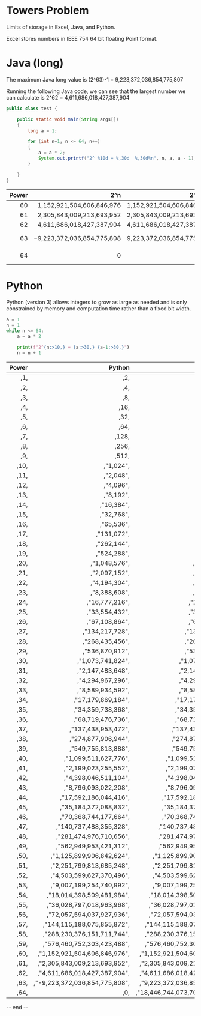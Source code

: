 # Towers Problem

Limits of storage in Excel, Java, and Python.

Excel stores numbers in IEEE 754 64 bit floating Point format.

# Java (long)

The maximum Java long value is (2^63)-1 = 9,223,372,036,854,775,807

Running the following Java code, we can see that the  largest number we can calculate is 2^62 = 4,611,686,018,427,387,904


```java
public class test {

    public static void main(String args[])
    {
        long a = 1;

        for (int n=1; n <= 64; n++)
        {
            a = a * 2;
            System.out.printf("2^ %10d = %,30d  %,30d%n", n, a, a - 1);
        }

    }
}
```

| Power |            2^n |            2^n – 1 |   Status  |
|------:|---------------:|-------------------:|-------------------:|
|    60 |1,152,921,504,606,846,976|1,152,921,504,606,846,975 | valid |
|    61 |2,305,843,009,213,693,952|2,305,843,009,213,693,951 | valid |
|    62 |4,611,686,018,427,387,904|4,611,686,018,427,387,903 | valid |
|    63 |−9,223,372,036,854,775,808|9,223,372,036,854,775,807 | out of range |
|    64 |                 0 |                 −1 | out of range |

# Python
Python (version 3) allows integers to grow as large as needed and is only constrained by memory and computation time rather than a fixed bit width.
```python
a = 1
n = 1
while n <= 64:
    a = a * 2

    print(f"2^{n:>10,} = {a:>30,} {a-1:>30,}")
    n = n + 1
```
| Power |   Python |   Java  |  Java |
|------:|---------------:|-------------------:|--------------:|
|,1,|,2,|,2,|,2,|
|,2,|,4,|,4,|,4,|
|,3,|,8,|,8,|,8,|
|,4,|,16,|,16,|,16,|
|,5,|,32,|,32,|,32,|
|,6,|,64,|,64,|,64,|
|,7,|,128,|,128,|,128,|
|,8,|,256,|,256,|,256,|
|,9,|,512,|,512,|,512,|
|,10,|,"1,024",|,"1,024",|,"1,024",|
|,11,|,"2,048",|,"2,048",|,"2,048",|
|,12,|,"4,096",|,"4,096",|,"4,096",|
|,13,|,"8,192",|,"8,192",|,"8,192",|
|,14,|,"16,384",|,"16,384",|,"16,384",|
|,15,|,"32,768",|,"32,768",|,"32,768",|
|,16,|,"65,536",|,"65,536",|,"65,536",|
|,17,|,"131,072",|,"131,072",|,"131,072",|
|,18,|,"262,144",|,"262,144",|,"262,144",|
|,19,|,"524,288",|,"524,288",|,"524,288",|
|,20,|,"1,048,576",|,"1,048,576",|,"1,048,576",|
|,21,|,"2,097,152",|,"2,097,152",|,"2,097,152",|
|,22,|,"4,194,304",|,"4,194,304",|,"4,194,304",|
|,23,|,"8,388,608",|,"8,388,608",|,"8,388,608",|
|,24,|,"16,777,216",|,"16,777,216",|,"16,777,216",|
|,25,|,"33,554,432",|,"33,554,432",|,"33,554,432",|
|,26,|,"67,108,864",|,"67,108,864",|,"67,108,864",|
|,27,|,"134,217,728",|,"134,217,728",|,"134,217,728",|
|,28,|,"268,435,456",|,"268,435,456",|,"268,435,456",|
|,29,|,"536,870,912",|,"536,870,912",|,"536,870,912",|
|,30,|,"1,073,741,824",|,"1,073,741,824",|,"1,073,741,824",|
|,31,|,"2,147,483,648",|,"2,147,483,648",|,"2,147,483,648",|
|,32,|,"4,294,967,296",|,"4,294,967,296",|,"4,294,967,296",|
|,33,|,"8,589,934,592",|,"8,589,934,592",|,"8,589,934,592",|
|,34,|,"17,179,869,184",|,"17,179,869,184",|,"17,179,869,184",|
|,35,|,"34,359,738,368",|,"34,359,738,368",|,"34,359,738,368",|
|,36,|,"68,719,476,736",|,"68,719,476,736",|,"68,719,476,736",|
|,37,|,"137,438,953,472",|,"137,438,953,472",|,"137,438,953,472",|
|,38,|,"274,877,906,944",|,"274,877,906,944",|,"274,877,906,944",|
|,39,|,"549,755,813,888",|,"549,755,813,888",|,"549,755,813,888",|
|,40,|,"1,099,511,627,776",|,"1,099,511,627,776",|,"1,099,511,627,776",|
|,41,|,"2,199,023,255,552",|,"2,199,023,255,552",|,"2,199,023,255,552",|
|,42,|,"4,398,046,511,104",|,"4,398,046,511,104",|,"4,398,046,511,104",|
|,43,|,"8,796,093,022,208",|,"8,796,093,022,208",|,"8,796,093,022,208",|
|,44,|,"17,592,186,044,416",|,"17,592,186,044,416",|,"17,592,186,044,416",|
|,45,|,"35,184,372,088,832",|,"35,184,372,088,832",|,"35,184,372,088,832",|
|,46,|,"70,368,744,177,664",|,"70,368,744,177,664",|,"70,368,744,177,664",|
|,47,|,"140,737,488,355,328",|,"140,737,488,355,328",|,"140,737,488,355,328",|
|,48,|,"281,474,976,710,656",|,"281,474,976,710,656",|,"281,474,976,710,656",|
|,49,|,"562,949,953,421,312",|,"562,949,953,421,312",|,"562,949,953,421,312",|
|,50,|,"1,125,899,906,842,624",|,"1,125,899,906,842,624",|,"1,125,899,906,842,624",|
|,51,|,"2,251,799,813,685,248",|,"2,251,799,813,685,248",|,"2,251,799,813,685,248",|
|,52,|,"4,503,599,627,370,496",|,"4,503,599,627,370,496",|,"4,503,599,627,370,496",|
|,53,|,"9,007,199,254,740,992",|,"9,007,199,254,740,992",|,"9,007,199,254,740,992",|
|,54,|,"18,014,398,509,481,984",|,"18,014,398,509,481,984",|,"18,014,398,509,481,984",|
|,55,|,"36,028,797,018,963,968",|,"36,028,797,018,963,970",|,"36,028,797,018,963,968",|
|,56,|,"72,057,594,037,927,936",|,"72,057,594,037,927,940",|,"72,057,594,037,927,936",|
|,57,|,"144,115,188,075,855,872",|,"144,115,188,075,855,870",|,"144,115,188,075,855,872",|
|,58,|,"288,230,376,151,711,744",|,"288,230,376,151,711,740",|,"288,230,376,151,711,744",|
|,59,|,"576,460,752,303,423,488",|,"576,460,752,303,423,500",|,"576,460,752,303,423,488",|
|,60,|,"1,152,921,504,606,846,976",|,"1,152,921,504,606,847,000",|,"1,152,921,504,606,846,976",|
|,61,|,"2,305,843,009,213,693,952",|,"2,305,843,009,213,694,000",|,"2,305,843,009,213,693,952",|
|,62,|,"4,611,686,018,427,387,904",|,"4,611,686,018,427,388,000",|,"4,611,686,018,427,387,904",|
|,63,|,"-9,223,372,036,854,775,808",|,"9,223,372,036,854,776,000",|,"9,223,372,036,854,775,808",|
|,64,|,0,|,"18,446,744,073,709,552,000",|,"18,446,744,073,709,551,616",|

-- end --
